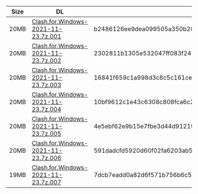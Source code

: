|    Size   |     DL  | sha512sum |
|  ---  |  ---  |  ---  |
| 20MB | [Clash.for.Windows-2021-11-23.7z.001](https://cdn.jsdelivr.net/gh/appleians/cfw_intel@main/Clash.for.Windows-2021-11-23.7z.001) | b2486126ee9dea099505a350b206352ead0df91436bf11ed210b865eb3398d81ccfbdf46980306ea18fe0d3875decfca867c97f5ded1919e13924c3f2e32a2c4 |
| 20MB | [Clash.for.Windows-2021-11-23.7z.002](https://cdn.jsdelivr.net/gh/appleians/cfw_intel@main/Clash.for.Windows-2021-11-23.7z.002) | 2302811b1305e532047ff083f245fe1f95f0cbe8ce63202b46aeb883574367cbbe3155e98404b46eb53083502688bc5f256d3e59b9ba3762029796529bfe2610 |
| 20MB | [Clash.for.Windows-2021-11-23.7z.003](https://cdn.jsdelivr.net/gh/appleians/cfw_intel@main/Clash.for.Windows-2021-11-23.7z.003) | 16841f659c1a998d3c8c5c161cebb64f93753c590b927c19e4988efd698c9df86341838cbc2e5338557ac3cb6ca86e1a2efccf181ae8f77403bba5b605e58072 |
| 20MB | [Clash.for.Windows-2021-11-23.7z.004](https://cdn.jsdelivr.net/gh/appleians/cfw_intel@main/Clash.for.Windows-2021-11-23.7z.004) | 10bf9612c1e43c6308c808fca6c2fb5ae81cb2d6d1b7995fa59594bf17ff1ed2ad6d41e4d3d05c45c77f64cd438289d8d0c47c7d6675a06770f5b61988edcb61 |
| 20MB | [Clash.for.Windows-2021-11-23.7z.005](https://cdn.jsdelivr.net/gh/appleians/cfw_intel@main/Clash.for.Windows-2021-11-23.7z.005) | 4e5ebf62e9b15e7fbe3d44d91219b9a0c207bf01f4ff0ceb7901e2ee1e6d58b7fede05dee2341f15845b61fa4b728cb2db04194746feaa8d3d7835f4c5771d57 |
| 20MB | [Clash.for.Windows-2021-11-23.7z.006](https://cdn.jsdelivr.net/gh/appleians/cfw_intel@main/Clash.for.Windows-2021-11-23.7z.006) | 591dadcfd5920d60f02fa6203ab56fda758e0e74af1ddbef3086810354d080c5ae81c05a8b359d6a293fbe56161fbb15b0592b99f6f078941aa10ba2c8692c28 |
| 19MB | [Clash.for.Windows-2021-11-23.7z.007](https://cdn.jsdelivr.net/gh/appleians/cfw_intel@main/Clash.for.Windows-2021-11-23.7z.007) | 7dcb7eadd0a82d6f571b756b6c59b94fd67202117a123e759eb6f1877fcebb476067c4ee47cecca2ea228bd7a6f30be5265b5e756d5b5523f591bb69fb9bc8eb |
